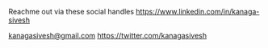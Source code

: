 Reachme out via these social handles 
  https://www.linkedin.com/in/kanaga-sivesh
  
  kanagasivesh@gmail.com
  https://twitter.com/kanagasivesh

<!---
kanagasivesh/kanagasivesh is a ✨ special ✨ repository because its `README.md` (this file) appears on your GitHub profile.
You can click the Preview link to take a look at your changes.
--->

